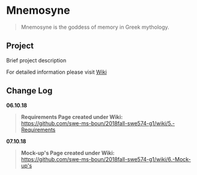 # Mnemosyne

> Mnemosyne is the goddess of memory in Greek mythology.

## Project

Brief project description

For detailed information please visit [Wiki](https://github.com/swe-ms-boun/2018fall-swe574-g1/wiki)

## Change Log
**06.10.18**
> **Requirements Page created under Wiki:**\
https://github.com/swe-ms-boun/2018fall-swe574-g1/wiki/5.-Requirements

**07.10.18**
> **Mock-up's Page created under Wiki:**\
https://github.com/swe-ms-boun/2018fall-swe574-g1/wiki/6.-Mock-up's
